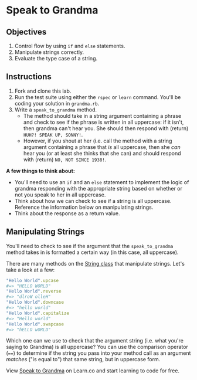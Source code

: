 # Speak to Grandma

## Objectives

1. Control flow by using `if` and `else` statements.
2. Manipulate strings correctly.
3. Evaluate the type case of a string.

## Instructions

1. Fork and clone this lab.
2. Run the test suite using either the `rspec` or `learn` command. You'll be coding your solution in `grandma.rb`.
3. Write a `speak_to_grandma` method.
	* The method should take in a string argument containing a phrase and check to see if the phrase is written in all uppercase: if it isn't, then grandma can't hear you. She should then respond with (return) `HUH?! SPEAK UP, SONNY!`.
	* However, if you shout at her (i.e. call the method with a string argument containing a phrase that *is* all uppercase, then she *can* hear you (or at least she thinks that she can) and should respond with (return) `NO, NOT SINCE 1938!`.

**A few things to think about:**

* You'll need to use an `if` and an `else` statement to implement the logic of grandma responding with the appropriate string based on whether or not you speak to her in all uppercase.
* Think about how we can check to see if a string is all uppercase. Reference the information below on manipulating strings.
* Think about the response as a return value.


## Manipulating Strings

You'll need to check to see if the argument that the `speak_to_grandma` method takes in is formatted a certain way (in this case, all uppercase).

There are many methods on the [String class](http://www.ruby-doc.org/core-2.1.4/String.html) that manipulate strings. Let's take a look at a few:

```ruby
"Hello World".upcase
#=> "HELLO WORLD"
"Hello World".reverse
#=> "dlroW olleH"
"Hello World".downcase
#=> "hello world"
"Hello World".capitalize
#=> "Hello world"
"Hello World".swapcase
#=> "hELLO wORLD"
```

Which one can we use to check that the argument string (i.e. what you're saying to Grandma) is all uppercase? You can use the comparison operator (`==`) to determine if the string you pass into your method call as an argument *matches* ("is equal to") that same string, but in uppercase form.


<p data-visibility='hidden'>View <a href='https://learn.co/lessons/speaking-grandma' title='Speak to Grandma'>Speak to Grandma</a> on Learn.co and start learning to code for free.</p>
